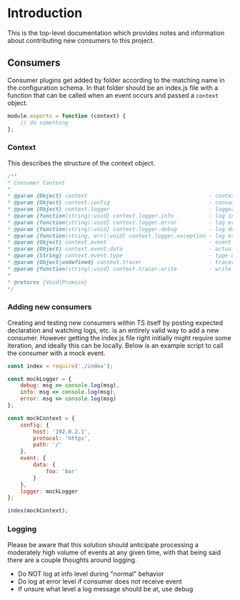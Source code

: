 # Introduction

This is the top-level documentation which provides notes and information about contributing new consumers to this project.

## Consumers

Consumer plugins get added by folder according to the matching name in the configuration schema.  In that folder should be an index.js file with a function that can be called when an event occurs and passed a ```context``` object.

```javascript
module.exports = function (context) {
    // do something
};
```

### Context

This describes the structure of the context object.

```javascript
/**
* Consumer Context
*
* @param {Object} context                                      - context of execution
* @param {Object} context.config                               - consumer's config
* @param {Object} context.logger                               - logger instance
* @param {function(string):void} context.logger.info           - log info message
* @param {function(string):void} context.logger.error          - log error message
* @param {function(string):void} context.logger.debug          - log debug message
* @param {function(string, err):void} context.logger.exception - log error message with error's traceback
* @param {Object} context.event                                - event to process
* @param {Object} context.event.data                           - actual data to process
* @param {String} context.event.type                           - type of data to process: systemInfo|event
* @param {Object|undefined} context.tracer                     - tracer object
* @param {function(string):void} context.tracer.write          - write data to tracer
*
* @returns {Void|Promise}
*/
```

### Adding new consumers

Creating and testing new consumers within TS itself by posting expected declaration and watching logs, etc. is an entirely valid way to add a new consumer.  However getting the index.js file right initially might require some iteration, and ideally this can be locally.  Below is an example script to call the consumer with a mock event.

```javascript
const index = require('./index');

const mockLogger = {
    debug: msg => console.log(msg),
    info: msg => console.log(msg),
    error: msg => console.log(msg)
};

const mockContext = {
    config: {
        host: '192.0.2.1',
        protocol: 'https',
        path: '/'
    },
    event: {
        data: {
            foo: 'bar'
        }
    },
    logger: mockLogger
};

index(mockContext);
```

### Logging

Please be aware that this solution should anticipate processing a moderately high volume of events at any given time, with that being said there are a couple thoughts around logging.

- Do NOT log at info level during "normal" behavior
- Do log at error level if consumer does not receive event
- If unsure what level a log message should be at, use debug